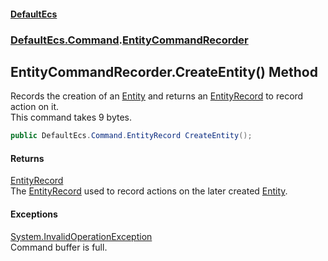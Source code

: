 #### [DefaultEcs](./index.md 'index')
### [DefaultEcs.Command](./DefaultEcs-Command.md 'DefaultEcs.Command').[EntityCommandRecorder](./DefaultEcs-Command-EntityCommandRecorder.md 'DefaultEcs.Command.EntityCommandRecorder')
## EntityCommandRecorder.CreateEntity() Method
Records the creation of an [Entity](./DefaultEcs-Entity.md 'DefaultEcs.Entity') and returns an [EntityRecord](./DefaultEcs-Command-EntityRecord.md 'DefaultEcs.Command.EntityRecord') to record action on it.  
This command takes 9 bytes.  
```C#
public DefaultEcs.Command.EntityRecord CreateEntity();
```
#### Returns
[EntityRecord](./DefaultEcs-Command-EntityRecord.md 'DefaultEcs.Command.EntityRecord')  
The [EntityRecord](./DefaultEcs-Command-EntityRecord.md 'DefaultEcs.Command.EntityRecord') used to record actions on the later created [Entity](./DefaultEcs-Entity.md 'DefaultEcs.Entity').  
#### Exceptions
[System.InvalidOperationException](https://docs.microsoft.com/en-us/dotnet/api/System.InvalidOperationException 'System.InvalidOperationException')  
Command buffer is full.  
